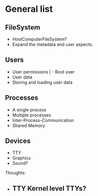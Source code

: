 General list
============

FileSystem
----------
- HostComputerFileSystem?
- Expand the metadata and user aspects.

Users
-----
- User permissions
| - Root user
- User data
- Storing and loading user data

Processes
---------
- A single process
- Multiple processes
- Inter-Process-Communication
- Shared Memory

Devices
-------
- TTY
- Graphics
- Sound?



Thoughts:
- TTY
  Kernel level TTYs?
  - 
